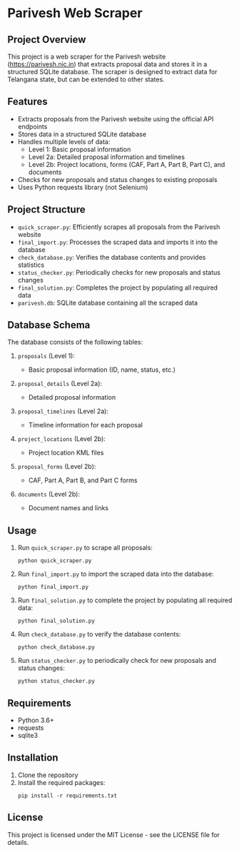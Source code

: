 # Parivesh Web Scraper

## Project Overview

This project is a web scraper for the Parivesh website (https://parivesh.nic.in) that extracts proposal data and stores it in a structured SQLite database. The scraper is designed to extract data for Telangana state, but can be extended to other states.

## Features

- Extracts proposals from the Parivesh website using the official API endpoints
- Stores data in a structured SQLite database
- Handles multiple levels of data:
  - Level 1: Basic proposal information
  - Level 2a: Detailed proposal information and timelines
  - Level 2b: Project locations, forms (CAF, Part A, Part B, Part C), and documents
- Checks for new proposals and status changes to existing proposals
- Uses Python requests library (not Selenium)

## Project Structure

- `quick_scraper.py`: Efficiently scrapes all proposals from the Parivesh website
- `final_import.py`: Processes the scraped data and imports it into the database
- `check_database.py`: Verifies the database contents and provides statistics
- `status_checker.py`: Periodically checks for new proposals and status changes
- `final_solution.py`: Completes the project by populating all required data
- `parivesh.db`: SQLite database containing all the scraped data

## Database Schema

The database consists of the following tables:

1. `proposals` (Level 1):
   - Basic proposal information (ID, name, status, etc.)

2. `proposal_details` (Level 2a):
   - Detailed proposal information

3. `proposal_timelines` (Level 2a):
   - Timeline information for each proposal

4. `project_locations` (Level 2b):
   - Project location KML files

5. `proposal_forms` (Level 2b):
   - CAF, Part A, Part B, and Part C forms

6. `documents` (Level 2b):
   - Document names and links

## Usage

1. Run `quick_scraper.py` to scrape all proposals:
   ```
   python quick_scraper.py
   ```

2. Run `final_import.py` to import the scraped data into the database:
   ```
   python final_import.py
   ```

3. Run `final_solution.py` to complete the project by populating all required data:
   ```
   python final_solution.py
   ```

4. Run `check_database.py` to verify the database contents:
   ```
   python check_database.py
   ```

5. Run `status_checker.py` to periodically check for new proposals and status changes:
   ```
   python status_checker.py
   ```

## Requirements

- Python 3.6+
- requests
- sqlite3

## Installation

1. Clone the repository
2. Install the required packages:
   ```
   pip install -r requirements.txt
   ```

## License

This project is licensed under the MIT License - see the LICENSE file for details.
